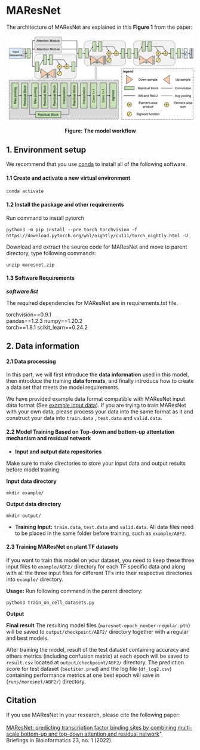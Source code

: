 # MAResNet
The architecture of MAResNet are explained in this **Figure 1** from the paper:
<p align="center">
<img src="maresnet.png">
</p>
<p align="center"><b>Figure: The model workflow</b></p>

## 1. Environment setup

We recommend that you use [conda](https://docs.conda.io/en/latest/) to install all of the following software.

#### 1.1 Create and activate a new virtual environment

```
conda activate
```
#### 1.2 Install the package and other requirements

Run command to install pytorch

```
python3 -m pip install --pre torch torchvision -f https://download.pytorch.org/whl/nightly/cu111/torch_nightly.html -U
```

Download and extract the source code for MAResNet and move to parent directory, type following commands:
```
unzip maresnet.zip
```

#### 1.3 Software Requirements

***software list***

The required dependencies for MAResNet are in requirements.txt file.

torchvision==0.9.1      
pandas==1.2.3
numpy==1.20.2           
torch==1.8.1
scikit_learn==0.24.2


## 2. Data information

#### 2.1 Data processing
In this part, we will first introduce the **data information** used in this model, then introduce the training **data formats**, and finally introduce how to create a data set that meets the model requirements.

We have provided example data format compatible with MAResNet input data format (See [example input data](https://github.com/SCBB-LAB/comparative_analysis_of_plant_TFBS_software/maresnet/blob/master/example/ABF2/train.data)). If you are trying to train MAResNet with your own data, please process your data into the same format as it and construct your data into `train.data` , `test.data` and `valid.data`.

#### 2.2 Model Training Based on Top-down and bottom-up attentation mechanism and residual network

- **Input and output data repositories**

Make sure to make directories to store your input data and output results before model training

**Input data directory**
```
mkdir example/
```
**Output data directory**
```
mkdir output/
```
- **Training** 
**Input:** `train.data`, `test.data` and `valid.data`.
All data files need to be placed in the same folder before training, such as `example/ABF2`.

#### 2.3 Training MAResNet on plant TF datasets

If you want to train this model on your dataset, you need to keep these three input files to `example/ABF2/` directory for each TF specific data and along with all the three input files for different TFs into their respective directories into `example/` directory.

**Usage:**
Run following command in the parent directory:

```
python3 train_on_cell_datasets.py
```

**Output**

**Final result** The resulting model files (`maresnet-epoch_number-regular.pth`) will be saved to `output/checkpoint/ABF2/` directory together with a regular and best models.
 
After training the model, result of the test dataset containing accuracy and others metrics (including confusion matrix) at each epoch will be saved to `result.csv` located at `output/checkpoint/ABF2/` directory.
The prediction score for test dataset (`bestiter.pred`) and the log file (`df_log2.csv`) containing performance metrics at one best epoch will save in (`runs/maresnet/ABF2/`) directory.

## Citation
If you use MAResNet in your research, please cite the following paper:</br>
<br/>
[MAResNet: predicting transcription factor binding sites by combining multi-scale bottom-up and top-down attention and residual network](https://academic.oup.com/bib/article/23/1/bbab445/6399874)",<br/>
Briefings in Bioinformatics 23, no. 1 (2022).
